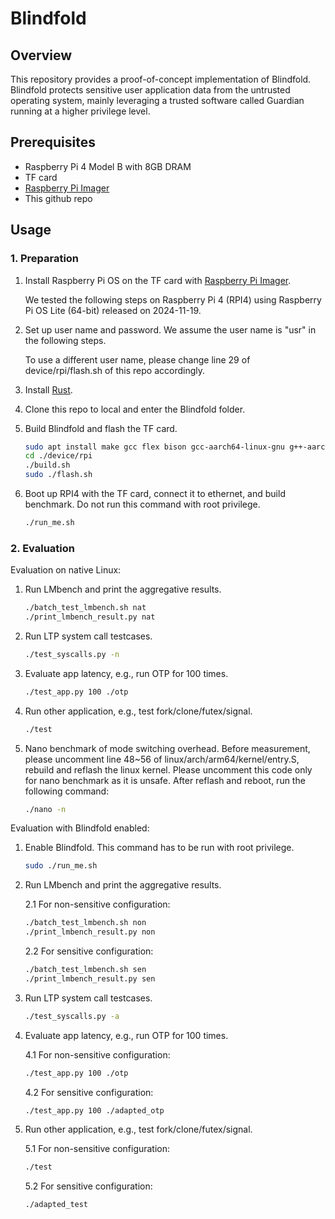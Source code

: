 # Blindfold

## Overview

This repository provides a proof-of-concept implementation of Blindfold.
Blindfold protects sensitive user application data from the untrusted operating system, mainly leveraging a trusted software called Guardian running at a higher privilege level.

## Prerequisites
- Raspberry Pi 4 Model B with 8GB DRAM
- TF card
- [Raspberry Pi Imager](https://www.raspberrypi.com/software/)
- This github repo

## Usage
### 1. Preparation
1. Install Raspberry Pi OS on the TF card with [Raspberry Pi Imager](https://www.raspberrypi.com/software/).

    We tested the following steps on Raspberry Pi 4 (RPI4) using Raspberry Pi OS Lite (64-bit) released on 2024-11-19.
2. Set up user name and password. We assume the user name is "usr" in the following steps.

    To use a different user name, please change line 29 of device/rpi/flash.sh of this repo accordingly.
3. Install [Rust](https://www.rust-lang.org/tools/install).
4. Clone this repo to local and enter the Blindfold folder.
5. Build Blindfold and flash the TF card.
    ```bash
    sudo apt install make gcc flex bison gcc-aarch64-linux-gnu g++-aarch64-linux-gnu libssl-dev -y
    cd ./device/rpi
    ./build.sh
    sudo ./flash.sh
    ```
6. Boot up RPI4 with the TF card, connect it to ethernet, and build benchmark. Do not run this command with root privilege.
    ```bash
    ./run_me.sh
    ```

### 2. Evaluation
Evaluation on native Linux:
1. Run LMbench and print the aggregative results.
    ```bash
    ./batch_test_lmbench.sh nat
    ./print_lmbench_result.py nat
    ```
2. Run LTP system call testcases.
    ```bash
    ./test_syscalls.py -n
    ```
3. Evaluate app latency, e.g., run OTP for 100 times.
    ```bash
    ./test_app.py 100 ./otp
    ```
4. Run other application, e.g., test fork/clone/futex/signal.
    ```bash
    ./test
    ```
5. Nano benchmark of mode switching overhead.
    Before measurement, please uncomment line 48~56 of linux/arch/arm64/kernel/entry.S, rebuild and reflash the linux kernel. Please uncomment this code only for nano benchmark as it is unsafe. After reflash and reboot, run the following command:
    ```bash
    ./nano -n
    ```
Evaluation with Blindfold enabled:
1. Enable Blindfold. This command has to be run with root privilege.
    ```bash
    sudo ./run_me.sh
    ```
2. Run LMbench and print the aggregative results.

    2.1 For non-sensitive configuration:
    ```bash
    ./batch_test_lmbench.sh non
    ./print_lmbench_result.py non
    ```
    2.2 For sensitive configuration:
    ```bash
    ./batch_test_lmbench.sh sen
    ./print_lmbench_result.py sen
    ```
3. Run LTP system call testcases.
    ```bash
    ./test_syscalls.py -a
    ```
4. Evaluate app latency, e.g., run OTP for 100 times.

    4.1 For non-sensitive configuration:
    ```bash
    ./test_app.py 100 ./otp
    ```
    4.2 For sensitive configuration:
    ```bash
    ./test_app.py 100 ./adapted_otp
    ```
5. Run other application, e.g., test fork/clone/futex/signal.

    5.1 For non-sensitive configuration:
    ```bash
    ./test
    ```
    5.2 For sensitive configuration:
    ```bash
    ./adapted_test
    ```
